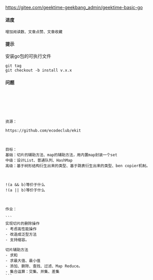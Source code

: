 https://gitee.com/geektime-geekbang_admin/geektime-basic-go



#### 进度

```
增加阅读数、文章点赞、文章收藏
```





#### 提示

安装go包的可执行文件

```
git tag
git checkout -b install v.x.x
```



#### 问题



````






资源：

https://github.com/ecodeclub/ekit



目标：
基础：切片的辅助方法、map的辅助方法，用内置map封装一个set
中级：设计List、普通队列、HashMap
高级：基于树形结构衍生出来的类型、基于跳表衍生出来的类型、ben copier机制。



!(a && b)等价于什么
!(a || b)等价于什么



作业：

```
实现切片的删除操作
- 考虑高性能操作
- 改造成泛型方法
- 支持缩容。

切片辅助方法
- 求和
- 求最大值、最小值
- 添加、删除、查找、过滤、Map Reduce。
- 集合运算：交集、并集、差集
```


````

